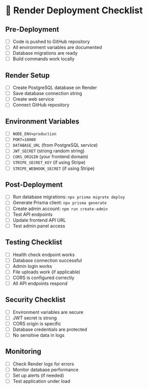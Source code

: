 # 🚀 Render Deployment Checklist

## Pre-Deployment
- [ ] Code is pushed to GitHub repository
- [ ] All environment variables are documented
- [ ] Database migrations are ready
- [ ] Build commands work locally

## Render Setup
- [ ] Create PostgreSQL database on Render
- [ ] Save database connection string
- [ ] Create web service
- [ ] Connect GitHub repository

## Environment Variables
- [ ] `NODE_ENV=production`
- [ ] `PORT=10000`
- [ ] `DATABASE_URL` (from PostgreSQL service)
- [ ] `JWT_SECRET` (strong random string)
- [ ] `CORS_ORIGIN` (your frontend domain)
- [ ] `STRIPE_SECRET_KEY` (if using Stripe)
- [ ] `STRIPE_WEBHOOK_SECRET` (if using Stripe)

## Post-Deployment
- [ ] Run database migrations: `npx prisma migrate deploy`
- [ ] Generate Prisma client: `npx prisma generate`
- [ ] Create admin account: `npm run create-admin`
- [ ] Test API endpoints
- [ ] Update frontend API URL
- [ ] Test admin panel access

## Testing Checklist
- [ ] Health check endpoint works
- [ ] Database connection successful
- [ ] Admin login works
- [ ] File uploads work (if applicable)
- [ ] CORS is configured correctly
- [ ] All API endpoints respond

## Security Checklist
- [ ] Environment variables are secure
- [ ] JWT secret is strong
- [ ] CORS origin is specific
- [ ] Database credentials are protected
- [ ] No sensitive data in logs

## Monitoring
- [ ] Check Render logs for errors
- [ ] Monitor database performance
- [ ] Set up alerts (if needed)
- [ ] Test application under load 